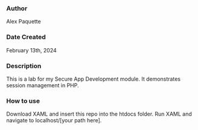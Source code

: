 ### Author
Alex Paquette

### Date Created
February 13th, 2024

### Description
This is a lab for my Secure App Development module. It demonstrates session management in PHP.

### How to use
Download XAML and insert this repo into the htdocs folder. Run XAML and navigate to localhost/[your path here].
